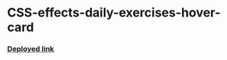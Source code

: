 # CSS-effects-daily-exercises-hover-card

### [Deployed link](https://tatoma.github.io/CSS-effects-daily-exercises-hover-card/)
